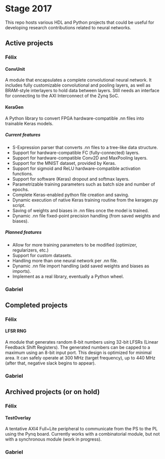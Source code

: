 # Stage 2017
This repo hosts various HDL and Python projects that could be useful for developing research contributions related to neural networks.
## Active projects
### Félix
#### ConvUnit
A module that encapsulates a complete convolutional neural network. It includes fully customizable convolutional and pooling layers, as well as BRAM-style interlayers to hold data between layers. Still needs an interface for connecting to the AXI Interconnect of the Zynq SoC.
#### KeraGen
A Python library to convert FPGA hardware-compatible .nn files into trainable Keras models.
##### Current features
* S-Expression parser that converts .nn files to a tree-like data structure.
* Support for hardware-compatible FC (fully-connected) layers.
* Support for hardware-compatible Conv2D and MaxPooling layers.
* Support for the MNIST dataset, provided by Keras.
* Support for sigmoid and ReLU hardware-compatible activation functions.
* Support for software (Keras) dropout and softmax layers.
* Parametrizable training parameters such as batch size and number of epochs.
* Complete Keras-enabled python file creation and saving.
* Dynamic execution of native Keras training routine from the keragen.py script.
* Saving of weights and biases in .nn files once the model is trained.
* Dynamic .nn file fixed-point precision handling (from saved weights and biases).
##### Planned features
* Allow for more training parameters to be modified (optimizer, regularizers, etc.)
* Support for custom datasets.
* Handling more than one neural network per .nn file.
* Dynamic .nn file import handling (add saved weights and biases as imports).
* Implement as a real library, eventually a Python wheel.
### Gabriel

## Completed projects
### Félix
#### LFSR RNG
A module that generates random 8-bit numbers using 32-bit LFSRs (Linear Feedback Shift Registers). The generated numbers can be capped to a maximum using an 8-bit input port.
This design is optimized for minimal area. It can safely operate at 300 MHz (target frequency), up to 440 MHz (after that, negative slack begins to appear).
### Gabriel

## Archived projects (or on hold)
### Félix
#### TestOverlay
A tentative AXI4 Full+Lite peripheral to communicate from the PS to the PL using the Pynq board.
Currently works with a combinatorial module, but not with a synchronous module (work in progress).
### Gabriel
